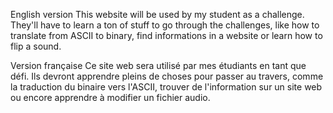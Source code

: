 English version
This website will be used by my student as a challenge. They'll have to learn a ton of stuff to go through the challenges, like how to translate from ASCII to binary, find informations in a website or learn how to flip a sound.

Version française
Ce site web sera utilisé par mes étudiants en tant que défi. Ils devront apprendre pleins de choses pour passer au travers, comme la traduction du binaire vers l'ASCII, trouver de l'information sur un site web ou encore apprendre à modifier un fichier audio.
